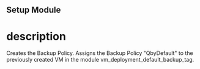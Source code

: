 ## Setup Module

# description

Creates the Backup Policy.
Assigns the Backup Policy "QbyDefault" to the previously created VM in the module vm_deployment_default_backup_tag.
